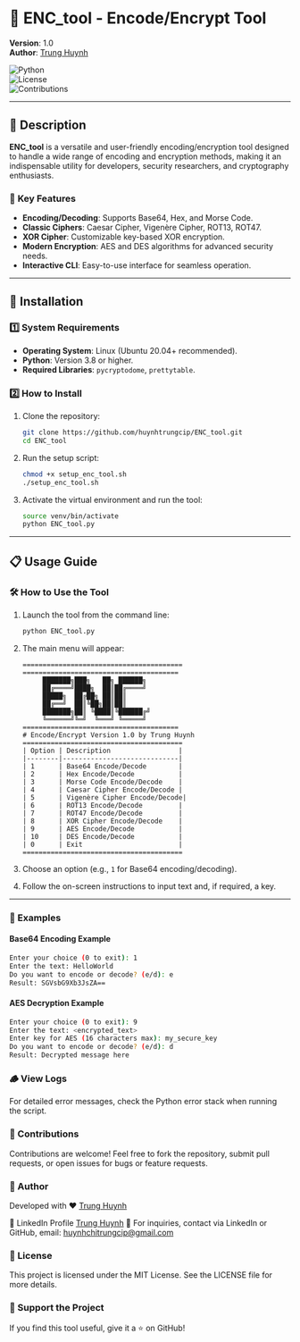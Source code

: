 # 🔐 ENC_tool - Encode/Encrypt Tool  

**Version**: 1.0  
**Author**: [Trung Huynh](https://www.linkedin.com/in/trung-huynh-chi-pc01/)  

![Python](https://img.shields.io/badge/Python-3.8%2B-blue)  
![License](https://img.shields.io/badge/License-MIT-green)  
![Contributions](https://img.shields.io/badge/Contributions-Welcome-orange)  

---

## 📖 Description  

**ENC_tool** is a versatile and user-friendly encoding/encryption tool designed to handle a wide range of encoding and encryption methods, making it an indispensable utility for developers, security researchers, and cryptography enthusiasts.  

### 🎯 **Key Features**  

- **Encoding/Decoding**: Supports Base64, Hex, and Morse Code.  
- **Classic Ciphers**: Caesar Cipher, Vigenère Cipher, ROT13, ROT47.  
- **XOR Cipher**: Customizable key-based XOR encryption.  
- **Modern Encryption**: AES and DES algorithms for advanced security needs.  
- **Interactive CLI**: Easy-to-use interface for seamless operation.  

---

## 🚀 Installation  

### 1️⃣ **System Requirements**  

- **Operating System**: Linux (Ubuntu 20.04+ recommended).  
- **Python**: Version 3.8 or higher.  
- **Required Libraries**: `pycryptodome`, `prettytable`.  

### 2️⃣ **How to Install**  

1. Clone the repository:  
    ```bash
    git clone https://github.com/huynhtrungcip/ENC_tool.git
    cd ENC_tool
    ```  

2. Run the setup script:  
    ```bash
    chmod +x setup_enc_tool.sh
    ./setup_enc_tool.sh
    ```  

3. Activate the virtual environment and run the tool:  
    ```bash
    source venv/bin/activate
    python ENC_tool.py
    ```  

---

## 📋 Usage Guide  

### 🛠 How to Use the Tool  

1. Launch the tool from the command line:  
    ```bash
    python ENC_tool.py
    ```  

2. The main menu will appear:  
    ```
    ========================================
    =======================================
         ███████╗███╗   ██╗ ██████╗ 
         ██╔════╝████╗  ██║██╔════╝  
         █████╗  ██╔██╗ ██║██║
         ██╔══╝  ██║╚██╗██║██║ 
         ███████╗██║ ╚████║╚██████╔╝      
         ╚══════╝╚═╝  ╚═══╝ ╚═════╝       
    =======================================
    # Encode/Encrypt Version 1.0 by Trung Huynh
    ========================================
    | Option | Description                 |
    |--------|-----------------------------|
    | 1      | Base64 Encode/Decode        |
    | 2      | Hex Encode/Decode           |
    | 3      | Morse Code Encode/Decode    |
    | 4      | Caesar Cipher Encode/Decode |
    | 5      | Vigenère Cipher Encode/Decode|
    | 6      | ROT13 Encode/Decode         |
    | 7      | ROT47 Encode/Decode         |
    | 8      | XOR Cipher Encode/Decode    |
    | 9      | AES Encode/Decode           |
    | 10     | DES Encode/Decode           |
    | 0      | Exit                        |
    ========================================
    ```  

3. Choose an option (e.g., `1` for Base64 encoding/decoding).  
4. Follow the on-screen instructions to input text and, if required, a key.  

---

### 🧩 Examples  

#### Base64 Encoding Example  
```bash
Enter your choice (0 to exit): 1
Enter the text: HelloWorld
Do you want to encode or decode? (e/d): e
Result: SGVsbG9Xb3JsZA==

```
#### AES Decryption Example
```bash
Enter your choice (0 to exit): 9
Enter the text: <encrypted_text>
Enter key for AES (16 characters max): my_secure_key
Do you want to encode or decode? (e/d): d
Result: Decrypted message here
```

### 🪵 View Logs
For detailed error messages, check the Python error stack when running the script.

### 🤝 Contributions
Contributions are welcome! Feel free to fork the repository, submit pull requests, or open issues for bugs or feature requests.

### 👤 Author
Developed with ❤️ [Trung Huynh](https://www.linkedin.com/in/trung-huynh-chi-pc01/)  

🔗 LinkedIn Profile [Trung Huynh](https://www.linkedin.com/in/trung-huynh-chi-pc01/)
📧 For inquiries, contact via LinkedIn or GitHub, email: huynhchitrungcip@gmail.com
### 📜 License
This project is licensed under the MIT License. See the LICENSE file for more details.

### 🌟 Support the Project
If you find this tool useful, give it a ⭐ on GitHub!
